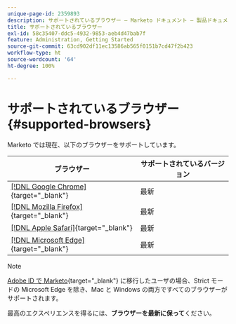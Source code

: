```yaml
---
unique-page-id: 2359893
description: サポートされているブラウザー — Marketo ドキュメント — 製品ドキュメント
title: サポートされているブラウザー
exl-id: 58c35407-ddc5-4932-9853-aeb4d47bab7f
feature: Administration, Getting Started
source-git-commit: 63cd902df11ec13586ab565f0151b7cd47f2b423
workflow-type: ht
source-wordcount: '64'
ht-degree: 100%

---
```


# サポートされているブラウザー {#supported-browsers}

Marketo では現在、以下のブラウザーをサポートしています。

| ブラウザー | サポートされているバージョン |
|---|---|
| [[!DNL Google Chrome]](https://www.google.com/intl/ja/chrome/){target="_blank"} | 最新 |
| [[!DNL Mozilla Firefox]](https://www.mozilla.org/ja/firefox/new/){target="_blank"} | 最新 |
| [[!DNL Apple Safari]](https://www.apple.com/safari/){target="_blank"} | 最新 |
| [[!DNL Microsoft Edge]](https://www.microsoft.com/ja-jp/edge){target="_blank"} | 最新 |


>[!NOTE]
>
>[Adobe ID で Marketo](/help/marketo/product-docs/administration/marketo-with-adobe-identity/adobe-identity-management-overview.md){target="_blank"} に移行したユーザの場合、Strict モードの Microsoft Edge を除き、Mac と Windows の両方ですべてのブラウザーがサポートされます。

最高のエクスペリエンスを得るには、**ブラウザーを最新に保って**&#x200B;ください。
